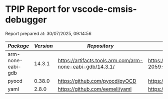 # TPIP Report for vscode-cmsis-debugger

Report prepared at: 30/07/2025, 09:14:56

| *Package* | *Version* | *Repository* | *License* |
|---|---|---|---|
| arm-none-eabi-gdb | 14.3.1 | https://artifacts.tools.arm.com/arm-none-eabi-gdb/14.3.1/ | https://developer.arm.com/GetEula?Id=15d9660a-2059-4985-85e9-c01cdd4b1ba0 |
| pyocd | 0.38.0 | https://github.com/pyocd/pyOCD | https://github.com/pyocd/pyOCD/blob/v0.38.0/LICENSE |
| yaml | 2.8.0 | https://github.com/eemeli/yaml | https://github.com/eemeli/yaml/blob/main/LICENSE |
